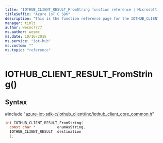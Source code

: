 ```yaml
---                             
title: "IOTHUB_CLIENT_RESULT_FromString function reference | Microsoft Docs" 
titleSuffix: "Azure IoT C SDK"            
description: "This is the function reference page for the IOTHUB_CLIENT_RESULT_FromString() function in the Azure IoT C SDK. This SDK is used with Azure IoT Hub and Azure IoT Hub Device Provisioning Service"            
manager: timlt                 
author: wesmc7777              
ms.author: wesmc               
ms.date: 10/16/2018                    
ms.service: "iot-hub"             
ms.custom: ""                
ms.topic: "reference"        
---                            
```


# IOTHUB_CLIENT_RESULT_FromString()

## Syntax

\#include "[azure-iot-sdk-c/iothub_client/inc/iothub_client_core_common.h](../iothub-client-core-common-h.md)"  
```C
int IOTHUB_CLIENT_RESULT_FromString(
  const char *          enumAsString,
  IOTHUB_CLIENT_RESULT  destination
  );
```

